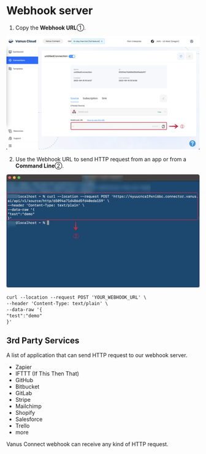 # Webhook server

1. Copy the **Webhook URL**①.

![](images/cloud_webhook_2.webp)

2. Use the Webhook URL to send HTTP request from an app or from a **Command Line**②.

![](images/cloud_webhook_3.webp)

```shell
curl --location --request POST 'YOUR_WEBHOOK_URL' \
--header 'Content-Type: text/plain' \
--data-raw '{
"test":"demo"
}'
```

## 3rd Party Services
A list of application that can send HTTP request to our webhook server.
- Zapier
- IFTTT (If This Then That)
- GitHub
- Bitbucket
- GitLab
- Stripe
- Mailchimp
- Shopify
- Salesforce
- Trello
- more

Vanus Connect webhook can receive any kind of HTTP request.
